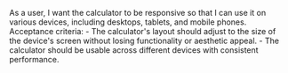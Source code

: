 As a user, I want the calculator to be responsive so that I can use it on various devices, including desktops, tablets, and mobile phones.
    Acceptance criteria:
    - The calculator's layout should adjust to the size of the device's screen without losing functionality or aesthetic appeal.
    - The calculator should be usable across different devices with consistent performance.